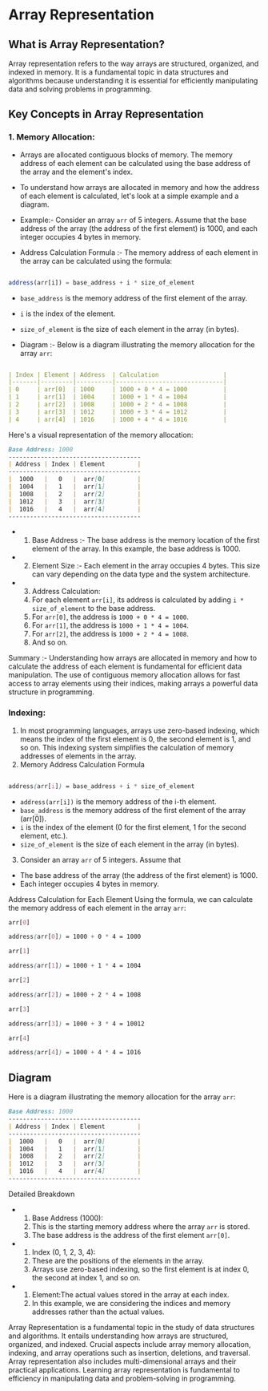 # Array Representation

## What is Array Representation?

Array representation refers to the way arrays are structured, organized, and indexed in memory. It is a fundamental topic in data structures and algorithms because understanding it is essential for efficiently manipulating data and solving problems in programming.


## Key Concepts in Array Representation

### 1. Memory Allocation:
- Arrays are allocated contiguous blocks of memory. The memory address of each element can be calculated using the base address of the array and the element's index.

- To understand how arrays are allocated in memory and how the address of each element is calculated, let's look at a simple example and a diagram.
- Example:- Consider an array `arr` of 5 integers. Assume that the base address of the array (the address of the first element) is 1000, and each integer occupies 4 bytes in memory.

- Address Calculation Formula :- The memory address of each element in the array can be calculated using the formula:

```javascript

address(arr[i]) = base_address + i * size_of_element

```
- `base_address` is the memory address of the first element of the array.
- `i` is the index of the element.
- `size_of_element` is the size of each element in the array (in bytes).

- Diagram :- 
Below is a diagram illustrating the memory allocation for the array `arr`:


```yaml

| Index | Element | Address  | Calculation                  |
|-------|---------|----------|------------------------------|
| 0     | arr[0]  | 1000     | 1000 + 0 * 4 = 1000          |
| 1     | arr[1]  | 1004     | 1000 + 1 * 4 = 1004          |
| 2     | arr[2]  | 1008     | 1000 + 2 * 4 = 1008          |
| 3     | arr[3]  | 1012     | 1000 + 3 * 4 = 1012          |
| 4     | arr[4]  | 1016     | 1000 + 4 * 4 = 1016          |

```

Here's a visual representation of the memory allocation:

```markdown
Base Address: 1000
-------------------------------------
| Address | Index | Element         |
-------------------------------------
|  1000   |   0   |  arr[0]         |
|  1004   |   1   |  arr[1]         |
|  1008   |   2   |  arr[2]         |
|  1012   |   3   |  arr[3]         |
|  1016   |   4   |  arr[4]         |
-------------------------------------

```

- 1. Base Address :- The base address is the memory location of the first element of the array. In this example, the base address is 1000.

- 2. Element Size :- Each element in the array occupies 4 bytes. This size can vary depending on the data type and the system architecture.
 
- 3. Address Calculation:
  4. For each element `arr[i]`, its address is calculated by adding `i * size_of_element` to the base address.
  5. For `arr[0]`, the address is `1000 + 0 * 4 = 1000`.
  6. For `arr[1]`, the address is `1000 + 1 * 4 = 1004`.
  7. For `arr[2]`, the address is `1000 + 2 * 4 = 1008`.
  8. And so on.
 
Summary :- Understanding how arrays are allocated in memory and how to calculate the address of each element is fundamental for efficient data manipulation. The use of contiguous memory allocation allows for fast access to array elements using their indices, making arrays a powerful data structure in programming.



### Indexing:

1. In most programming languages, arrays use zero-based indexing, which means the index of the first element is 0, the second element is 1, and so on. This indexing system simplifies the calculation of memory addresses of elements in the array.
2. Memory Address Calculation Formula

```css

address(arr[i]) = base_address + i * size_of_element

```
- `address(arr[i])` is the memory address of the i-th element.
- `base_address` is the memory address of the first element of the array (arr[0]).
- `i` is the index of the element (0 for the first element, 1 for the second element, etc.).
- `size_of_element` is the size of each element in the array (in bytes).

3. Consider an array `arr` of 5 integers. Assume that
- The base address of the array (the address of the first element) is 1000.
- Each integer occupies 4 bytes in memory.

Address Calculation for Each Element
Using the formula, we can calculate the memory address of each element in the array `arr`:

```css
arr[0]

address(arr[0]) = 1000 + 0 * 4 = 1000

```

```css
arr[1]

address(arr[1]) = 1000 + 1 * 4 = 1004

```

```css
arr[2]

address(arr[2]) = 1000 + 2 * 4 = 1008

```

```css
arr[3]

address(arr[3]) = 1000 + 3 * 4 = 10012

```

```css
arr[4]

address(arr[4]) = 1000 + 4 * 4 = 1016

```

## Diagram

Here is a diagram illustrating the memory allocation for the array `arr`:

```markdown
Base Address: 1000
-------------------------------------
| Address | Index | Element         |
-------------------------------------
|  1000   |   0   |  arr[0]         |
|  1004   |   1   |  arr[1]         |
|  1008   |   2   |  arr[2]         |
|  1012   |   3   |  arr[3]         |
|  1016   |   4   |  arr[4]         |
-------------------------------------
```

Detailed Breakdown

- 1. Base Address (1000):
  2. This is the starting memory address where the array `arr` is stored.
  3. The base address is the address of the first element `arr[0]`.

- 1. Index (0, 1, 2, 3, 4):
  2. These are the positions of the elements in the array.
  3. Arrays use zero-based indexing, so the first element is at index 0, the second at index 1, and so on.
 

- 1. Element:The actual values stored in the array at each index.
  2. In this example, we are considering the indices and memory addresses rather than the actual values.










Array Representation is a fundamental topic in the study of data structures and algorithms. It entails understanding how arrays are structured, organized, and indexed. Crucial aspects include array memory allocation, indexing, and array operations such as insertion, deletions, and traversal. Array representation also includes multi-dimensional arrays and their practical applications. Learning array representation is fundamental to efficiency in manipulating data and problem-solving in programming.

